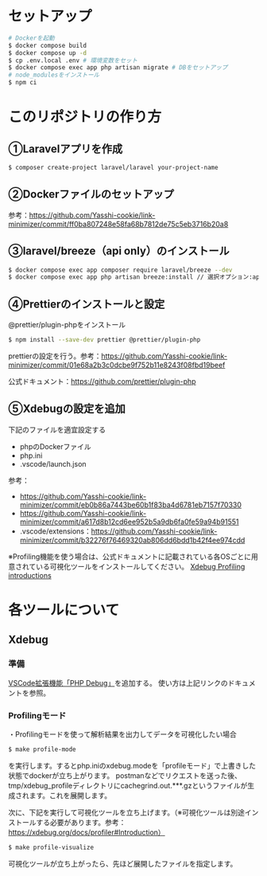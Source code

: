 # セットアップ
```.bash
# Dockerを起動
$ docker compose build
$ docker compose up -d
$ cp .env.local .env # 環境変数をセット
$ docker compose exec app php artisan migrate # DBをセットアップ
# node_modulesをインストール
$ npm ci
```

# このリポジトリの作り方
## ①Laravelアプリを作成
```.bash
$ composer create-project laravel/laravel your-project-name
```

## ②Dockerファイルのセットアップ
参考：https://github.com/Yasshi-cookie/link-minimizer/commit/ff0ba807248e58fa68b7812de75c5eb3716b20a8

## ③laravel/breeze（api only）のインストール
```.bash
$ docker compose exec app composer require laravel/breeze --dev
$ docker compose exec app php artisan breeze:install // 選択オプション:api only, PUPUnit
```

## ④Prettierのインストールと設定
@prettier/plugin-phpをインストール

```.bash
$ npm install --save-dev prettier @prettier/plugin-php
```

prettierの設定を行う。参考：https://github.com/Yasshi-cookie/link-minimizer/commit/01e68a2b3c0dcbe9f752b11e8243f08fbd19beef

公式ドキュメント：https://github.com/prettier/plugin-php

## ⑤Xdebugの設定を追加

下記のファイルを適宜設定する
- phpのDockerファイル
- php.ini
- .vscode/launch.json

参考：
- https://github.com/Yasshi-cookie/link-minimizer/commit/eb0b86a7443be60b1f83ba4d6781eb7157f70330
- https://github.com/Yasshi-cookie/link-minimizer/commit/a617d8b12cd6ee952b5a9db6fa0fe59a94b91551
- .vscode/extensions：https://github.com/Yasshi-cookie/link-minimizer/commit/b32276f76469320ab806dd6bdd1b42f4ee974cdd

※Profiling機能を使う場合は、公式ドキュメントに記載されている各OSごとに用意されている可視化ツールをインストールしてください。
[Xdebug Profiling introductions](https://xdebug.org/docs/profiler#Introduction)

# 各ツールについて

## Xdebug

### 準備

[VSCode拡張機能「PHP Debug」](https://marketplace.visualstudio.com/items?itemName=xdebug.php-debug)を追加する。
使い方は上記リンクのドキュメントを参照。

### Profilingモード

・Profilingモードを使って解析結果を出力してデータを可視化したい場合
```bash
$ make profile-mode
```
を実行します。するとphp.iniのxdebug.modeを「profileモード」で上書きした状態でdockerが立ち上がります。
postmanなどでリクエストを送った後、tmp/xdebug_profileディレクトリにcachegrind.out.***.gzというファイルが生成されます。これを展開します。

次に、下記を実行して可視化ツールを立ち上げます。（※可視化ツールは別途インストールする必要があります。参考：https://xdebug.org/docs/profiler#Introduction）
```bash
$ make profile-visualize
```
可視化ツールが立ち上がったら、先ほど展開したファイルを指定します。
